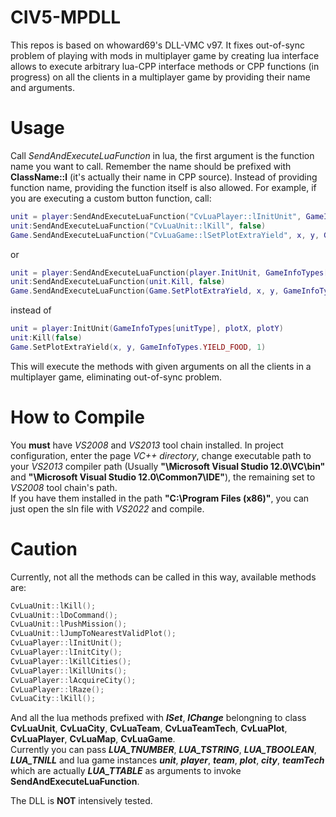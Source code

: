 # CIV5-MPDLL

This repos is based on whoward69's DLL-VMC v97. It fixes out-of-sync problem of playing with mods in multiplayer game by creating lua interface allows to execute arbitrary lua-CPP interface methods or CPP functions (in progress) on all the clients in a multiplayer game by providing their name and arguments. 

# Usage
Call *SendAndExecuteLuaFunction* in lua, the first argument is the function name you want to call. Remember the name should be prefixed with **ClassName::l** (it's actually their name in CPP source). Instead of providing function name, providing the function itself is also allowed.
For example, if you are executing a custom button function, call: 

``` lua
unit = player:SendAndExecuteLuaFunction("CvLuaPlayer::lInitUnit", GameInfoTypes[unitType], plotX, plotY)
unit:SendAndExecuteLuaFunction("CvLuaUnit::lKill", false)
Game.SendAndExecuteLuaFunction("CvLuaGame::lSetPlotExtraYield", x, y, GameInfoTypes.YIELD_FOOD, 1)
``` 
or
``` lua
unit = player:SendAndExecuteLuaFunction(player.InitUnit, GameInfoTypes[unitType], plotX, plotY)
unit:SendAndExecuteLuaFunction(unit.Kill, false)
Game.SendAndExecuteLuaFunction(Game.SetPlotExtraYield, x, y, GameInfoTypes.YIELD_FOOD, 1)
``` 
instead of 
``` lua
unit = player:InitUnit(GameInfoTypes[unitType], plotX, plotY)
unit:Kill(false) 
Game.SetPlotExtraYield(x, y, GameInfoTypes.YIELD_FOOD, 1)
``` 
This will execute the methods with given arguments on all the clients in a multiplayer game, eliminating out-of-sync problem.


# How to Compile
You **must** have *VS2008* and *VS2013* tool chain installed. In project configuration, enter the page *VC++ directory*, change executable path to your *VS2013* compiler path (Usually **"\Microsoft Visual Studio 12.0\VC\bin"** and **"\Microsoft Visual Studio 12.0\Common7\IDE"**), the remaining set to *VS2008* tool chain's path.  
If you have them installed in the path **"C:\Program Files (x86)"**, you can just open the sln file with *VS2022* and compile.
# Caution
Currently, not all the methods can be called in this way, available methods are:
``` c++
CvLuaUnit::lKill();
CvLuaUnit::lDoCommand();
CvLuaUnit::lPushMission();
CvLuaUnit::lJumpToNearestValidPlot();
CvLuaPlayer::lInitUnit();
CvLuaPlayer::lInitCity();
CvLuaPlayer::lKillCities();
CvLuaPlayer::lKillUnits();
CvLuaPlayer::lAcquireCity();
CvLuaPlayer::lRaze();
CvLuaCity::lKill();
``` 
And all the lua methods prefixed with ***lSet***, ***lChange*** belongning to class **CvLuaUnit**, **CvLuaCity**, **CvLuaTeam**, **CvLuaTeamTech**,  **CvLuaPlot**, **CvLuaPlayer**, **CvLuaMap**, **CvLuaGame**.   
Currently you can pass ***LUA_TNUMBER***, ***LUA_TSTRING***, ***LUA_TBOOLEAN***, ***LUA_TNILL*** and lua game instances ***unit***, ***player***, ***team***, ***plot***, ***city***, ***teamTech*** which are actually ***LUA_TTABLE*** as arguments to invoke **SendAndExecuteLuaFunction**.   

  
The DLL is **NOT** intensively tested.

 
